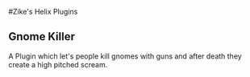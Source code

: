 #Zike's Helix Plugins
## Gnome Killer
A Plugin which let's people kill gnomes with guns and after death they create a high pitched scream.
